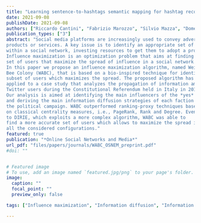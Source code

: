 ```yaml
---
title: "Learning sentence-to-hashtags semantic mapping for hashtag recommendation on microblogs"
date: 2021-09-08
publishDate: 2021-09-08
authors: ["Riccardo Cantini", "Fabrizio Marozzo", "Silvio Mazza", "Domenico Talia", "Paolo Trunfio"]
publication_types: ["3"]
abstract: "Social media platforms are increasingly used to convey advertising campaigns for 
products or services. A key issue is to identify an appropriate set of influencers
within a social network, investing resources to get them to adopt a product.
Influence maximization is an optimization problem that aims at finding a small
set of users that maximize the spread of influence in a social network.
In this paper we propose an influence maximization algorithm, named Weighted Artificial
Bee Colony (WABC), that is based on a bio-inspired technique for identifying a
subset of users which maximizes the spread. The proposed algorithm has been
applied to a case study that analyzes the propagation of information among
Twitter users during the Constitutional Referendum held in Italy in 2016.
Our analysis is aimed at identifying the main influencers of the *yes* and *no* factions,
and deriving the main information diffusion strategies of each faction during
the political campaign. WABC outperformed ranking-proxy techniques based
on classical centrality measures, i.e., PageRank, Rank and Degree. Even compared
to DIRIE, which exploits a more complex algorithm, WABC was able to
find a more accurate set of users which allows to maximize the spread in almost
all the considered configurations."
featured: true
publication: "*Online Social Networks and Media*"
url_pdf: "files/papers/journals/WABC_OSNEM_preprint.pdf"
#doi: ""


# Featured image
# To use, add an image named `featured.jpg/png` to your page's folder. 
image:
  caption: ""
  focal_point: ""
  preview_only: false

tags: ["Influence maximization", "Information diffusion", "Information spread", "Social network analysis", "Bio-inspired computing", "Heuristic algorithms"]

---
```

